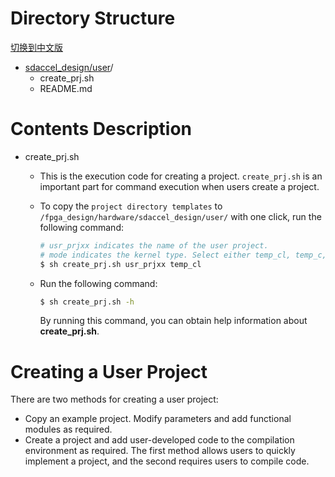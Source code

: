 
# Directory Structure

[切换到中文版](./README_CN.md)

* [sdaccel_design/user](#sdaccel_design/user)/  
  - create_prj.sh
  - README.md 

# Contents Description  
* create_prj.sh  
  - This is the execution code for creating a project. `create_prj.sh` is an important part for command execution when users create a project.
  - To copy the `project directory templates` to `/fpga_design/hardware/sdaccel_design/user/` with one click, run the following command:

    ````bash
    # usr_prjxx indicates the name of the user project.
    # mode indicates the kernel type. Select either temp_cl, temp_c, or temp_rtl.
    $ sh create_prj.sh usr_prjxx temp_cl   
    ````

  - Run the following command:  

    ````bash
    $ sh create_prj.sh -h
    ````

    By running this command, you can obtain help information about **create_prj.sh**.


# Creating a User Project
  There are two methods for creating a user project:
  * Copy an example project. Modify parameters and add functional modules as required.
  * Create a project and add user-developed code to the compilation environment as required.
      The first method allows users to quickly implement a project, and the second requires users to compile code.

